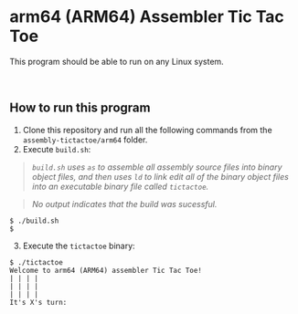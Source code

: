 # arm64 (ARM64) Assembler Tic Tac Toe

This program should be able to run on any Linux system.

&nbsp;

## How to run this program
1. Clone this repository and run all the following commands from the `assembly-tictactoe/arm64` folder.
2. Execute `build.sh`:
> _`build.sh` uses `as` to assemble all assembly source files into binary object files, and then uses `ld` to link edit all of the binary object files into an executable binary file called `tictactoe`._

> _No output indicates that the build was sucessful._
```console
$ ./build.sh
$
```
3. Execute the `tictactoe` binary:
```console
$ ./tictactoe
Welcome to arm64 (ARM64) assembler Tic Tac Toe!
| | | |
| | | |
| | | |
It's X's turn:
```
